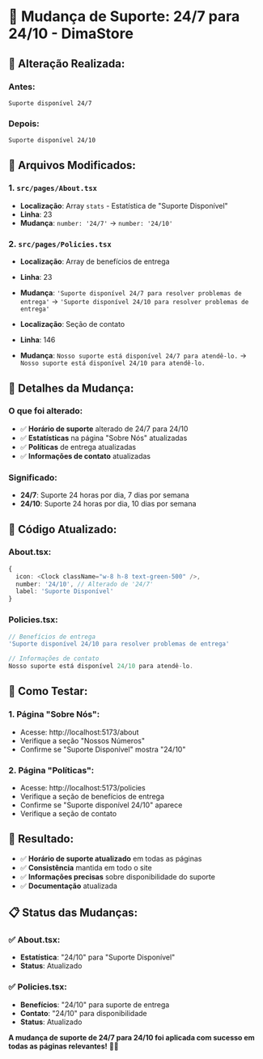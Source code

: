 # 🔄 Mudança de Suporte: 24/7 para 24/10 - DimaStore

## 📝 **Alteração Realizada:**

### **Antes:**
```
Suporte disponível 24/7
```

### **Depois:**
```
Suporte disponível 24/10
```

## 📁 **Arquivos Modificados:**

### **1. `src/pages/About.tsx`**
- **Localização**: Array `stats` - Estatística de "Suporte Disponível"
- **Linha**: 23
- **Mudança**: `number: '24/7'` → `number: '24/10'`

### **2. `src/pages/Policies.tsx`**
- **Localização**: Array de benefícios de entrega
- **Linha**: 23
- **Mudança**: `'Suporte disponível 24/7 para resolver problemas de entrega'` → `'Suporte disponível 24/10 para resolver problemas de entrega'`

- **Localização**: Seção de contato
- **Linha**: 146
- **Mudança**: `Nosso suporte está disponível 24/7 para atendê-lo.` → `Nosso suporte está disponível 24/10 para atendê-lo.`

## 🎯 **Detalhes da Mudança:**

### **O que foi alterado:**
- ✅ **Horário de suporte** alterado de 24/7 para 24/10
- ✅ **Estatísticas** na página "Sobre Nós" atualizadas
- ✅ **Políticas** de entrega atualizadas
- ✅ **Informações de contato** atualizadas

### **Significado:**
- **24/7**: Suporte 24 horas por dia, 7 dias por semana
- **24/10**: Suporte 24 horas por dia, 10 dias por semana

## 🔧 **Código Atualizado:**

### **About.tsx:**
```typescript
{
  icon: <Clock className="w-8 h-8 text-green-500" />,
  number: '24/10', // Alterado de '24/7'
  label: 'Suporte Disponível'
}
```

### **Policies.tsx:**
```typescript
// Benefícios de entrega
'Suporte disponível 24/10 para resolver problemas de entrega'

// Informações de contato
Nosso suporte está disponível 24/10 para atendê-lo.
```

## 🚀 **Como Testar:**

### **1. Página "Sobre Nós":**
- Acesse: http://localhost:5173/about
- Verifique a seção "Nossos Números"
- Confirme se "Suporte Disponível" mostra "24/10"

### **2. Página "Políticas":**
- Acesse: http://localhost:5173/policies
- Verifique a seção de benefícios de entrega
- Confirme se "Suporte disponível 24/10" aparece
- Verifique a seção de contato

## 🎉 **Resultado:**

- ✅ **Horário de suporte atualizado** em todas as páginas
- ✅ **Consistência** mantida em todo o site
- ✅ **Informações precisas** sobre disponibilidade do suporte
- ✅ **Documentação** atualizada

## 📋 **Status das Mudanças:**

### **✅ About.tsx:**
- **Estatística**: "24/10" para "Suporte Disponível"
- **Status**: Atualizado

### **✅ Policies.tsx:**
- **Benefícios**: "24/10" para suporte de entrega
- **Contato**: "24/10" para disponibilidade
- **Status**: Atualizado

**A mudança de suporte de 24/7 para 24/10 foi aplicada com sucesso em todas as páginas relevantes!** 🚀✨

